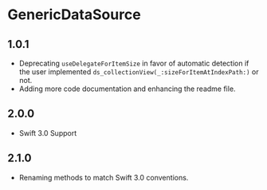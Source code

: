 # GenericDataSource

## 1.0.1

* Deprecating `useDelegateForItemSize` in favor of automatic detection if the user implemented `ds_collectionView(_:sizeForItemAtIndexPath:)` or not.
* Adding more code documentation and enhancing the readme file.

## 2.0.0

* Swift 3.0 Support

## 2.1.0

* Renaming methods to match Swift 3.0 conventions.
